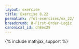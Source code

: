 ```yaml
---
layout: exercise
title: Exercise 8.22
permalink: /fol-exercises/ex_22/
breadcrumb: 8-First-Order-Logic
canonical_id: ch8ex29
---
```


{% include mathjax_support %}

